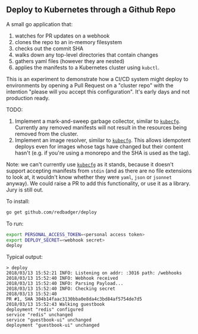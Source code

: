 ## Deploy to Kubernetes through a Github Repo

A small go application that:

1.  watches for PR updates on a webhook
1.  clones the repo to an in-memory filesystem
1.  checks out the commit SHA
1.  walks down any top-level directories that contain changes
1.  gathers yaml files (however they are nested)
1.  applies the manifests to a Kubernetes cluster using `kubctl`.

This is an experiment to demonstrate how a CI/CD system might deploy to environments by opening a Pull Request on a "cluster repo" with the intention "please will you accept this configuration". It's early days and not production ready.

TODO:

1.  Implement a mark-and-sweep garbage collector, similar to [`kubecfg`](https://github.com/ksonnet/kubecfg). Currently any removed manifests will not result in the resources being removed from the cluster.
1.  Implement an image resolver, similar to [`kubecfg`](https://github.com/ksonnet/kubecfg). This allows idempotent deploys even for images whose tags have changed but their content hasn't (e.g. if you're using a monorepo and the SHA is used as the tag).

Note: we can't currently use [`kubecfg`](https://github.com/ksonnet/kubecfg) as it stands, because it doesn't support accepting manifests from `stdin` (and as there are no file extensions to look at, it wouldn't know whether they were `yaml`, `json` or `jsonnet` anyway). We could raise a PR to add this functionality, or use it as a library. Jury is still out.

To install:

```bash
go get github.com/redbadger/deploy
```

To run:

```bash
export PERSONAL_ACCESS_TOKEN=<personal access token>
export DEPLOY_SECRET=<webhook secret>
deploy
```

Typical output:

```
> deploy
2018/03/13 15:52:21 INFO: Listening on addr: :3016 path: /webhooks
2018/03/13 15:52:40 INFO: Webhook received
2018/03/13 15:52:40 INFO: Parsing Payload...
2018/03/13 15:52:40 INFO: Checking secret
2018/03/13 15:52:40
PR #1, SHA 304b14faac3130bba0e8da4c3bd84af5754de7d5
2018/03/13 15:52:43 Walking guestbook
deployment "redis" configured
service "redis" unchanged
service "guestbook-ui" unchanged
deployment "guestbook-ui" unchanged
```
